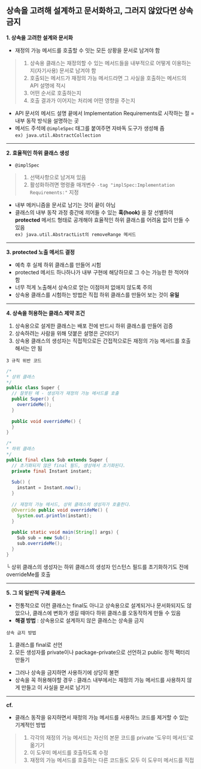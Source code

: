 ## **상속을 고려해 설계하고 문서화하고, 그러지 않았다면 상속 금지**

**1. 상속을 고려한 설계와 문서화**
- 재정의 가능 메서드를 호출할 수 잇는 모든 상황을 문서로 남겨야 함
> 1. 상속용 클래스는 재정의할 수 있는 메서드들을 내부적으로 어떻게 이용하는지(자기사용) 문서로 남겨야 함
> 2. 호출되는 메서드가 재정의 가능 메서드라면 그 사실을 호출하는 메서드의 API 설명에 적시
> 3. 어떤 순서로 호출하는지
> 4. 호출 결과가 이어지는 처리에 어떤 영향을 주는지

- API 문서의 메서드 설명 끝에서 Implementation Requirements로 시작하는 절 = 내부 동작 방식을 설명하는 곳
- 메서드 주석에 `@impleSpec` 태그를 붙여주면 자바독 도구가 생성해 줌\
`ex) java.util.AbstractCollection`
---
**2. 효율적인 하위 클래스 생성**
- `@implSpec`
> 1. 선택사항으로 남겨져 있음
> 2. 활성화하려면 명령줄 매개변수 `-tag "implSpec:Implementation Requirements:"` 지정

- 내부 메커니즘을 문서로 남기는 것이 끝이 아님
- 클래스의 내부 동작 과정 중간에 끼어들 수 있는 **훅(hook)** 을 잘 선별하여 **protected** 메서드 형태로 공개해야 효율적인 하위 클래스를 어려움 없이 만들 수 있음\
`ex) java.util.AbstractList의 removeRange 메서드`
---
**3. protected 노출 메서드 결정**
- 예측 후 실제 하위 클래스를 만들어 시험
- protected 메서드 하나하나가 내부 구현에 해당하므로 그 수는 가능한 한 적어야 함
- 너무 적게 노출해서 상속으로 얻는 이점마저 없애지 않도록 주의
- 상속용 클래스를 시험하는 방법은 직접 하위 클래스를 만들어 보는 것이 **유일**
---
**4. 상속을 허용하는 클래스 제약 조건**
1. 상속용으로 설게한 클래스는 배포 전에 반드시 하위 클래스를 만들어 검증
2. 상속하려는 사람을 위해 덧붙은 설명은 군더더기
3. 상속용 클래스의 생성자는 직접적으로든 간접적으로든 재정의 가능 메서드를 호출해서는 안 됨

`3 규칙 위반 코드`
```java
/*
* 상위 클래스
*/
public class Super {
  // 잘못된 예 - 생성자가 재정의 가능 메서드를 호출
  public Super() {
    overrideMe();
  }
  
  public void overrideMe() {
  }
}
```

```java
/*
* 하위 클래스
*/
public final class Sub extends Super {
  // 초기화되지 않은 final 필드, 생성에서 초기화된다.
  private final Instant instant;
  
  Sub() {
    instant = Instant.now();
  }
  
  // 재정의 가능 메서드, 상위 클래스의 생성자가 호출한다.
  @Override public void overrideMe() {
    System.out.println(instant);
  }
  
  public static void main(String[] args) {
    Sub sub = new Sub();
    sub.overrideMe();
  }
}
```

└ 상위 클래스의 생성자는 하위 클래스의 생성자 인스턴스 필드를 초기화하기도 전에 overrideMe를 호출

---
**5. 그 외 일반적 구체 클래스**
- 전통적으로 이런 클래스는 final도 아니고 상속용으로 설계되거나 문서화되지도 않았으나, 클래스에 변화가 생길 때마다 하위 클래스를 오동작하게 만들 수 있음
- **해결 방법** : 상속용으로 설계하지 않은 클래스는 상속을 금지

`상속 금지 방법`
1. 클래스를 final로 선언
2. 모든 생성자를 private이나 package-private으로 선언하고 public 정적 팩터리 만들기

- 그러나 상속을 금지하면 사용하기에 상당히 불편
- 상속을 꼭 허용해야할 경우 : 클래스 내부에서는 재정의 가능 메서드를 사용하지 않게 만들고 이 사실을 문서로 남기기
---
**cf.**
- 클래스 동작을 유지하면서 재정의 가능 메서드를 사용하느 코드를 제거할 수 있는 기계적인 방법
> 1. 각각의 재정의 가능 메서드는 자신의 본문 코드를 private '도우미 메서드'로 옮기기
> 2. 이 도우미 메서드를 호출하도록 수정
> 3. 재정의 가능 메서드를 호출하는 다른 코드들도 모두 이 도우미 메서드를 직접 

